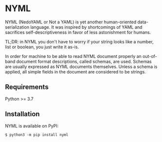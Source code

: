 # NYML

NYML (NedoYAML or Not a YAML) is yet another human-oriented data-serialization
language. It was inspired by shortcomings of YAML and sacrifices self-descriptiveness
in favor of less astonishment for humans.

TL;DR: in NYML you don't have to worry if your string looks like a number, list
or boolean, you just write it as-is.

In order for machine to be able to read NYML document properly an out-of-band
document format descriptions, called schemas, are used. Schemas are usually expressed
as NYML documents themselves. Unless a schema is applied, all simple fields in
the document are considered to be strings.

## Requirements

Python >= 3.7

## Installation

NYML is available on PyPI:

```console
$ python3 -m pip install nyml
```
